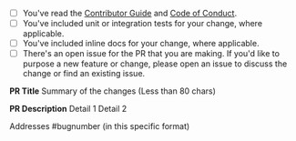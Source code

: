 
<!-- Thank you for submitting a pull request to our repo. -->

<!-- If this is your first PR in the ASP.NET Core repo, please run through the checklist 
below to ensure a smooth review and merge process for your PR. -->

- [ ] You've read the [Contributor Guide](https://github.com/dotnet/aspnetcore/blob/master/CONTRIBUTING.md) and [Code of Conduct](https://github.com/dotnet/aspnetcore/blob/master/CONTRIBUTING.md).
- [ ] You've included unit or integration tests for your change, where applicable.
- [ ] You've included inline docs for your change, where applicable.
- [ ] There's an open issue for the PR that you are making. If you'd like to purpose a new feature or change, please open an issue to discuss the change or find an existing issue.

<!-- Once all that is done, you're ready to go. Open the PR with the content below. -->

**PR Title**
Summary of the changes (Less than 80 chars)

**PR Description**
Detail 1
Detail 2

Addresses #bugnumber (in this specific format)

